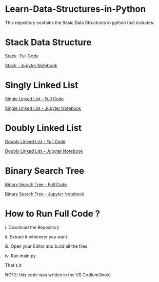 # Learn-Data-Structures-in-Python
This repository contains the Basic Data Structures in python that includes:

# Stack Data Structure

<a href="https://github.com/usman87626/Learn-Data-Structures-in-Python/tree/master/Full%20Code/Stack-in-Python-master"> Stack -Full Code </a> 

<a href="https://github.com/usman87626/Learn-Data-Structures-in-Python/blob/master/Jupyter%20Notebook/Stack%20Abstract%20Data%20Type.ipynb
">Stack - Jupyter Notebook </a> 


# Singly Linked List

<a href="https://github.com/usman87626/Learn-Data-Structures-in-Python/tree/master/Full%20Code/Singly-Linked-List-in-Python-master
">Single Linked List - Full Code </a> 

<a href="https://github.com/usman87626/Learn-Data-Structures-in-Python/blob/master/Jupyter%20Notebook/Singly%20Linked%20List.ipynb
">Single Linked List - Jupyter Notebook</a> 


# Doubly Linked List

<a href="https://github.com/usman87626/Learn-Data-Structures-in-Python/tree/master/Full%20Code/Doubly-Linked-List-in-Python-master
">Doubly Linked List - Full Code</a> 


<a href="https://github.com/usman87626/Learn-Data-Structures-in-Python/blob/master/Jupyter%20Notebook/Doubly%20Linked%20List.ipynb
">Doubly Linked List - Jupyter Notebook </a> 


# Binary Search Tree

<a href="https://github.com/usman87626/Learn-Data-Structures-in-Python/tree/master/Full%20Code/Binary-Search-Tree-in-Python-master
">Binary Search Tree - Full Code </a> 


<a href="https://github.com/usman87626/Learn-Data-Structures-in-Python/blob/master/Jupyter%20Notebook/Tree%20Data%20Structure.ipynb
">Binary Search Tree - Jupyter Notebook </a> 


# How to Run Full Code ?

i. Download the Repository

ii. Extract it wherever you want

iii. Open your Editor and build all the files

iv. Run main.py

That's it

NOTE: this code was written in the VS Codium(linux)
